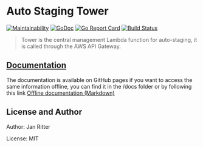 # Auto Staging Tower

[![Maintainability](https://api.codeclimate.com/v1/badges/6a32b4e0cf97b4cf635d/maintainability)](https://codeclimate.com/github/auto-staging/tower/maintainability)
[![GoDoc](https://godoc.org/github.com/auto-staging/tower?status.svg)](https://godoc.org/github.com/auto-staging/tower)
[![Go Report Card](https://goreportcard.com/badge/github.com/auto-staging/tower)](https://goreportcard.com/report/github.com/auto-staging/tower)
[![Build Status](https://travis-ci.com/auto-staging/tower.svg?branch=master)](https://travis-ci.com/auto-staging/tower)

> Tower is the central management Lambda function for auto-staging, it is called through the AWS API Gateway.

## [Documentation](https://auto-staging.github.io/tower)

The documentation is available on GitHub pages if you want to access the same information offline, you can find it in the /docs folder or by following this link [Offline documentation (Markdown)](docs/README.md)

## License and Author

Author: Jan Ritter

License: MIT